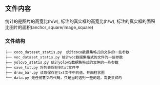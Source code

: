 ## 文件内容

统计的是图片的高宽比(h/w), 标注的真实框的高宽比(h/w), 标注的真实框的面积比图片的面积(anchor_square/image_square)


### 文件结构
```
├── coco_dataset_statis.py  统计coco数据集格式的文件的一些参数
├── voc_dataset_statis.py 统计voc数据集格式的文件的一些参数 
├── yolov5_statis.py 统计yolov5数据集格式的文件的一些参数
├── save_txt.py 将列表保存到txt文件中
├── draw_bar.py 读取保存在txt文件中的值，并画柱状图
└── data.py 无任何意义的代码，只是当时遇到一些问题，需要尝试的
```
